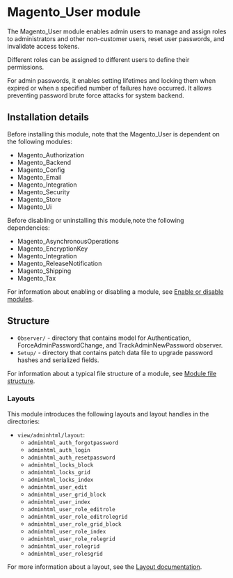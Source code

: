 # Magento_User module

The Magento_User module enables admin users to manage and assign roles to administrators and other non-customer users, reset user passwords, and invalidate access tokens.

Different roles can be assigned to different users to define their permissions.

For admin passwords, it enables setting lifetimes and locking them when expired or when a specified number of failures have occurred. It allows preventing password brute force attacks for system backend.

## Installation details

Before installing this module, note that the Magento_User is dependent on the following modules:

- Magento_Authorization
- Magento_Backend
- Magento_Config
- Magento_Email
- Magento_Integration
- Magento_Security
- Magento_Store
- Magento_Ui

Before disabling or uninstalling this module,note the following dependencies:

- Magento_AsynchronousOperations
- Magento_EncryptionKey
- Magento_Integration
- Magento_ReleaseNotification
- Magento_Shipping
- Magento_Tax

For information about enabling or disabling a module, see [Enable or disable modules](https://devdocs.magento.com/guides/v2.4/install-gde/install/cli/install-cli-subcommands-enable.html).

## Structure

- `Observer/` - directory that contains model for Authentication, ForceAdminPasswordChange, and TrackAdminNewPassword observer.
- `Setup/` - directory that contains patch data file to upgrade password hashes and serialized fields.

For information about a typical file structure of a module, see [Module file structure](https://devdocs.magento.com/guides/v2.4/extension-dev-guide/build/module-file-structure.html#module-file-structure).

### Layouts

This module introduces the following layouts and layout handles in the directories:

- `view/adminhtml/layout`:
    - `adminhtml_auth_forgotpassword`
    - `adminhtml_auth_login`
    - `adminhtml_auth_resetpassword`
    - `adminhtml_locks_block`
    - `adminhtml_locks_grid`
    - `adminhtml_locks_index`
    - `adminhtml_user_edit`
    - `adminhtml_user_grid_block`
    - `adminhtml_user_index`
    - `adminhtml_user_role_editrole`
    - `adminhtml_user_role_editrolegrid`
    - `adminhtml_user_role_grid_block`
    - `adminhtml_user_role_index`
    - `adminhtml_user_role_rolegrid`
    - `adminhtml_user_rolegrid`
    - `adminhtml_user_rolesgrid`

For more information about a layout, see the [Layout documentation](https://devdocs.magento.com/guides/v2.4/frontend-dev-guide/layouts/layout-overview.html).
